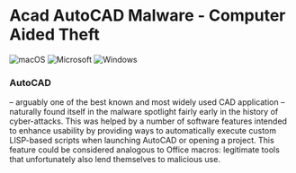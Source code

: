 # Acad AutoCAD Malware - Computer Aided Theft 
![macOS](https://img.shields.io/badge/mac%20os-000000?style=for-the-badge&logo=macos&logoColor=F0F0F0) ![Microsoft](https://img.shields.io/badge/Microsoft-0078D4?style=for-the-badge&logo=microsoft&logoColor=white) ![Windows](https://img.shields.io/badge/Windows-0078D6?style=for-the-badge&logo=windows&logoColor=white) 
### AutoCAD 
– arguably one of the best known and most widely used CAD application – naturally found itself in the malware spotlight fairly early in the history of cyber-attacks. This was helped by a number of software features intended to enhance usability by providing ways to automatically execute custom LISP-based scripts when launching AutoCAD or opening a project. This feature could be considered analogous to Office macros: legitimate tools that unfortunately also lend themselves to malicious use.
